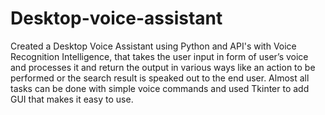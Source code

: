 # Desktop-voice-assistant
Created a Desktop Voice Assistant using Python and API's with Voice Recognition Intelligence, that takes the user input in form of user’s voice and processes it and return the output in various ways like an action to be performed or the search result is speaked out to the end user. Almost all tasks can be done with simple voice commands and used Tkinter to add GUI that makes it easy to use.
